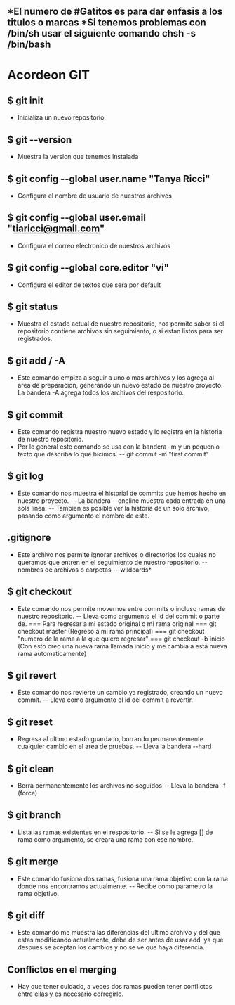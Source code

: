*El numero de #Gatitos es para dar enfasis a los titulos o marcas
*Si tenemos problemas con /bin/sh usar el siguiente comando
chsh -s /bin/bash
----------------------------------------------------------------------

# Acordeon GIT

## $ git init
- Inicializa un nuevo repositorio.

## $ git --version
- Muestra la version que tenemos instalada

## $ git config --global user.name "Tanya Ricci"
- Configura el nombre de usuario de nuestros archivos

## $ git config --global user.email "tiaricci@gmail.com"
- Configura el correo electronico de nuestros archivos

## $ git config --global core.editor "vi"
- Configura el editor de textos que sera por default

## $ git status
- Muestra el estado actual de nuestro repositorio, nos permite saber si el repositorio contiene archivos sin seguimiento, o si estan listos para ser registrados.

## $ git add <archivo> / -A
- Este comando empiza a seguir a uno o mas archivos y los agrega al area de preparacion, generando un nuevo estado de nuestro proyecto.
La bandera -A agrega todos los archivos del respositorio.

## $ git commit
- Este comando registra nuestro nuevo estado y lo registra en la historia de nuestro repositorio.
- Por lo general este comando se usa con la bandera -m y un pequenio texto que describa lo que hicimos.
-- git commit -m "first commit"

## $ git log
- Este comando nos muestra el historial de commits que hemos hecho en nuestro proyecto.
-- La bandera --oneline muestra cada entrada en una sola linea.
-- Tambien es posible ver la historia de un solo archivo, pasando como argumento el nombre de este.

## .gitignore
- Este archivo nos permite ignorar archivos o directorios los cuales no queramos que entren en el seguimiento de nuestro repositorio.
-- nombres de archivos o carpetas
-- wildcards*

## $ git checkout
- Este comando nos permite movernos entre commits o incluso ramas de nuestro repositorio.
-- Lleva como argumento el id del commit o parte de.
=== Para regresar a mi estado original o mi rama original
=== git checkout master (Regreso a mi rama principal)
=== git checkout "numero de la rama a la que quiero regresar"
=== git checkout -b inicio (Con esto creo una nueva rama llamada inicio y me cambia a esta nueva rama automaticamente)

## $ git revert
- Este comando nos revierte un cambio ya registrado, creando un nuevo commit.
-- Lleva como argumento el id del commit a revertir.

## $ git reset
- Regresa al ultimo estado guardado, borrando permanentemente cualquier cambio en el area de pruebas.
-- Lleva la bandera --hard

## $ git clean
- Borra permanentemente los archivos no seguidos
-- Lleva la bandera -f (force)

## $ git branch
- Lista las ramas existentes en el respositorio.
-- Si se le agrega [<nombre>] de rama como argumento, se creara una rama con ese nombre.

## $ git merge
- Este comando fusiona dos ramas, fusiona una rama objetivo con la rama donde nos encontramos actualmente.
-- Recibe como parametro la rama objetivo.

## $ git diff
- Este comando me muestra las diferencias del ultimo archivo y del que estas modificando actualmente, debe de ser antes de usar add, ya que despues se aceptan los cambios y no se ve que haya diferencia.

## Conflictos en el merging
- Hay que tener cuidado, a veces dos ramas pueden tener conflictos entre ellas y es necesario corregirlo.















